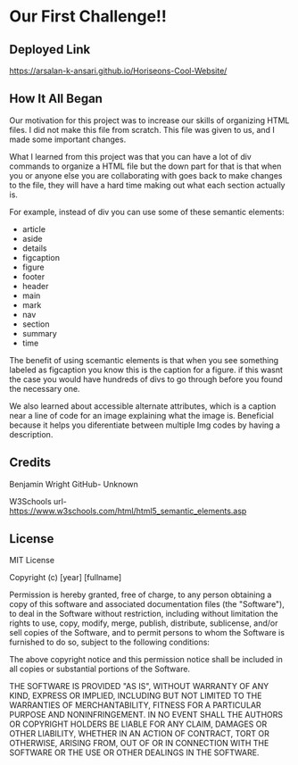 # Our First Challenge!!

## Deployed Link

https://arsalan-k-ansari.github.io/Horiseons-Cool-Website/

## How It All Began

Our motivation for this project was to increase our skills of organizing HTML files. I did not make this file from scratch. This file was given to us, and I made some important changes.

What I learned from this project was that you can have a lot of div commands to organize a HTML file but the down part for that is that when you or anyone else you are collaborating with goes back to make changes to the file, they will have a hard time making out what each section actually is.

For example, instead of div you can use some of these semantic elements:

- article
- aside
- details
- figcaption
- figure
- footer
- header
- main
- mark
- nav
- section
- summary
- time

The benefit of using scemantic elements is that when you see something labeled as figcaption you know this is the caption for a figure.
if this wasnt the case you would have hundreds of divs to go through before you found the necessary one.

We also learned about accessible alternate attributes, which is a caption near a line of code for an image explaining what the image is.
Beneficial because it helps you diferentiate between multiple Img codes by having a description.

## Credits

Benjamin Wright
GitHub- Unknown

W3Schools
url- https://www.w3schools.com/html/html5_semantic_elements.asp

## License

MIT License

Copyright (c) [year] [fullname]

Permission is hereby granted, free of charge, to any person obtaining a copy
of this software and associated documentation files (the "Software"), to deal
in the Software without restriction, including without limitation the rights
to use, copy, modify, merge, publish, distribute, sublicense, and/or sell
copies of the Software, and to permit persons to whom the Software is
furnished to do so, subject to the following conditions:

The above copyright notice and this permission notice shall be included in all
copies or substantial portions of the Software.

THE SOFTWARE IS PROVIDED "AS IS", WITHOUT WARRANTY OF ANY KIND, EXPRESS OR
IMPLIED, INCLUDING BUT NOT LIMITED TO THE WARRANTIES OF MERCHANTABILITY,
FITNESS FOR A PARTICULAR PURPOSE AND NONINFRINGEMENT. IN NO EVENT SHALL THE
AUTHORS OR COPYRIGHT HOLDERS BE LIABLE FOR ANY CLAIM, DAMAGES OR OTHER
LIABILITY, WHETHER IN AN ACTION OF CONTRACT, TORT OR OTHERWISE, ARISING FROM,
OUT OF OR IN CONNECTION WITH THE SOFTWARE OR THE USE OR OTHER DEALINGS IN THE
SOFTWARE.
